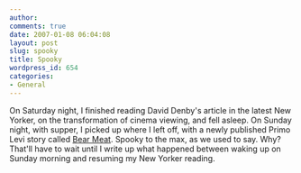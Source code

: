 ```yaml
---
author:
comments: true
date: 2007-01-08 06:04:08
layout: post
slug: spooky
title: Spooky
wordpress_id: 654
categories:
- General
---
```


On Saturday night, I finished reading David Denby's article in the latest New Yorker, on the transformation of cinema viewing, and fell asleep. On Sunday night, with supper, I picked up where I left off, with a newly published Primo Levi story called [Bear Meat](http://www.newyorker.com/fiction/content/articles/070108fi_fiction). Spooky to the max, as we used to say. Why? That'll have to wait until I write up what happened between waking up on Sunday morning and resuming my New Yorker reading.
 
